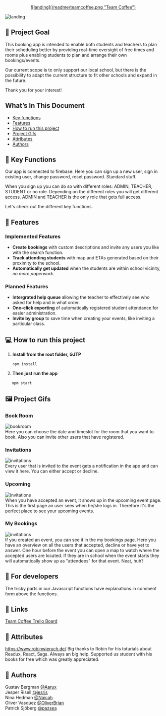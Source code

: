 <p align="center">
<a href=# >
![landing](/readme/teamcoffee.png "Team Coffee")
    </a>
</p>


![landing](/readme/signin.png "Our KYH Booking App")

## 🚩 Project Goal

This booking app is intended to enable both students and teachers to plan their scheduling better by providing real-time oversight of free times and rooms plus enabling students to plan and arrange their own bookings/events.

Our current scope is to only support our local school, but there is the possibility to adapt the current structure to fit other schools and expand in the future.

Thank you for your interest!

## What’s In This Document

- [Key functions](#-key-functions)
- [Features](#-features)
- [How to run this project](#-how-to-run-this-project)
- [Project Gifs](#-project-gifs)
- [Attributes](#-attributes)
- [Authors](#-authors)

## 🔔 Key Functions

Our app is connected to firebase. Here you can sign up a new user, sign in existing user, change password, reset password. Standard stuff. 

When you sign up you can do so with different roles: ADMIN, TEACHER, STUDENT or no role. Depending on the different roles you will get different access. ADMIN and TEACHER is the only role that gets full access. 

Let's check out the different key functions.

## 👑 Features
### Implemented Features
- **Create bookings** with custom descriptions and invite any users you like with the search function.
- **Track attending students** with map and ETAs generated based on their proximity to the school.
- **Automatically get updated** when the students are within school vicinity, *no more paperwork.*

### Planned Features
- **Intergrated help queue** allowing the teacher to effectively see who asked for help and in what order.
- **One-click exporting** of automatically registered student attendance for easier administration.
- **Invite by group** to save time when creating your events, like inviting a particular class.


## 💻 How to run this project
1. **Install from the root folder, GJTP**

   ```shell
   npm install

   ```
2. **Then just run the app**
```shell
   npm start

   ```


## 🖼️ Project Gifs
### Book Room
![bookroom](/readme/bookroom.gif "Book Room function")
<br>
Here you can choose the date and timeslot for the room that you want to book. Also you can invite other users that have registered.

### Invitations
![invitations](/readme/invite.gif "Invitations function")
<br>
Every user that is invited to the event gets a notification in the app and can view it here. You can either accept or decline.

### Upcoming
![invitations](/readme/upcoming.gif "Upcoming Events function")
<br>
When you have accepted an event, it shows up in the upcoming event page. This is the first page an user sees when he/she logs in. Therefore it's the perfect place to see your upcoming events.

### My Bookings
![invitations](/readme/myevents.gif "My Bookings function")
<br>
If you created an event, you can see it in the my bookings page. Here you have an overview on all the users that accepted, decline or have yet to answer. One hour before the event you can open a map to watch where the accepted users are located. 
If they are in school when the event starts they will automatically show up as "attendees" for that event. Neat, huh?


## 💾 For developers
The tricky parts in our Javascript functions have explanations in comment form above the functions.

## 🔗 Links
<a href="https://trello.com/b/SlaV9KjP/project-grex">Team Coffee Trello Board</a>

## 👏 Attributes
<a href="https://www.robinwieruch.de/">https://www.robinwieruch.de/</a> Big thanks to Robin for his toturials about Readux, React, Saga. Always an big help. Supported us student with his books for free which was greatly appreciated. <br>

## 📓 Authors
Gustav Bergman <a href="https://github.com/Aarux">@Aarux</a> <br>
Jesper Risell <a href="https://github.com/jesris">@jesris</a><br>
Nina Hedman <a href="https://github.com/Naicah">@Naicah</a> <br>
Oliver Vasquez <a href="https://github.com/OliverBrian">@OliverBrian</a> <br>
Patrick Sjöberg <a href="https://github.com/pazsea">@pazsea</a> 

